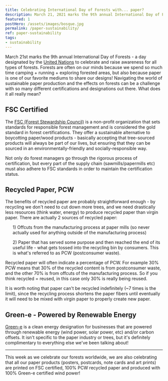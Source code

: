 ```yaml
---
title: Celebrating International Day of Forests with... paper?
description: March 21, 2021 marks the 9th annual International Day of Forests - a day designated by the United Nations to celebrate and raise awareness for all types of forests. Forests are often on our minds because we spend so much time camping/running/exploring forested areas, but also because paper is one of our favorite mediums to share our designs!
featured: 1
postHero: /assets/images/bosque.jpg
permalink: /paper-sustainability/
ref: paper-sustainability
tags:
- sustainability
---
```

March 21st marks the 9th annual International Day of Forests - a day designated by the <a href="https://www.un.org/en/observances/forests-and-trees-day" title="UN International Day of Forests">United Nations</a> to celebrate and raise awareness for all types of forests. Forests are often on our minds because we spend so much time camping + running + exploring forested areas, but also because paper is one of our favorite mediums to share our designs! Navigating the world of sustainable paper production and the effects on forests can be a challenge with so many different certifications and designations out there. What does it all really mean?

<h2>FSC Certified</h2>
The <a href="https://us.fsc.org/en-us" title="Forest Stewardship Council">FSC (Forest Stewardship Council)</a> is a non-profit organization that sets standards for responsible forest management and is considered the gold standard in forest certifications. They offer a sustainable alternative to boycotting paper/wood products - basically accepting that tree-sourced products will always be part of our lives, but ensuring that they can be sourced in an environmentally-friendly and socially-responsible way.

Not only do forest managers go through the rigorous process of certification, but every part of the supply chain (sawmills/papermills etc) must also adhere to FSC standards in order to maintain the certification status.

<h2>Recycled Paper, PCW</h2>
The benefits of recycled paper are probably straightforward enough - by recycling we don't need to cut down more trees, and we need drastically less resources (think water, energy) to produce recycled paper than virgin paper. There are actually 2 sources of recycled paper:


<ul>1) Offcuts from the manufacturing process at paper mills (so never actually used for anything outside of the manufacturing process)</ul>
<ul>2) Paper that has served some purpose and then reached the end of its useful life - what gets tossed into the recycling bin by consumers. This is what's referred to as PCW (postconsumer waste).</ul>


Recycled paper will often indicate a percentage of PCW. For example 30% PCW means that 30% of the recycled content is from postconsumer waste, and the other 70% is from offcuts of the manufacturing process. So if you think recycled = reused, in this case only 30% is really being reused.

It is worth noting that paper can't be recycled indefinitely (~7 times is the limit), since the recycling process shortens the paper fibers until eventually it will need to be mixed with virgin paper to properly create new paper.

<h2>Green-e - Powered by Renewable Energy</h2>
<a href="https://www.green-e.org/" title="Green E">Green-e</a> is a clean energy designation for businesses that are powered through renewable energy (wind power, solar power, etc) and/or carbon offsets. It isn't specific to the paper industry or trees, but it's definitely complimentary to everything else we've been talking about!

***
This week as we celebrate our forests worldwide, we are also celebrating that all our paper products (posters, postcards, note cards and art prints) are printed on FSC certified, 100% PCW recycled paper and produced with 100% Green-e certified wind power!
